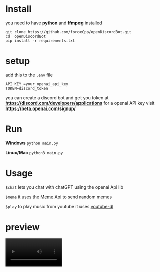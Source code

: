 # Install
you need to have **<a  href="https://www.python.org/">python</a>** and **<a  href="https://ffmpeg.org/download.html">ffmpeg</a>** installed

```
git clone https://github.com/forceCpp/openDiscordBot.git
cd  openDiscordBot
pip install -r requirements.txt
```

# setup

add this to the `.env` file

```
API_KEY =your_openai_api_key
TOKEN=discord_token
```
you can create a discord bot and get you token at **https://discord.com/developers/applications**
for a openai API key visit **https://beta.openai.com/signup/**

# Run 

**Windows**
`python main.py`

**Linux/Mac**
`python3 main.py`


# Usage
`$chat` lets you chat with chatGPT using the openai Api lib

`$meme` it uses the  <a  href="https://github.com/D3vd/Meme_Api">Meme Api</a>  to send random memes  

`$play` to play music from youtube it uses <a  href="https://github.com/ytdl-org/youtube-dl">youtube-dl</a>

# preview
<video src='https://raw.githubusercontent.com/forceCpp/openDiscordBot/main/preview/chat.mp4' width=180>

[![Watch the video](https://github.com/forceCpp/openDiscordBot/blob/main/preview/meme.png)](https://raw.githubusercontent.com/forceCpp/openDiscordBot/main/preview/meme.mp4)

# try
give the bot a <a  href="https://discord.com/api/oauth2/authorize?client_id=1068497688628305970&permissions=8&scope=bot">try</a>
> **note** its not allways online cuz i am stil working on it
but when its done it will be online for ever

` https://discord.com/api/oauth2/authorize?client_id=1068497688628305970&permissions=8&scope=bot `